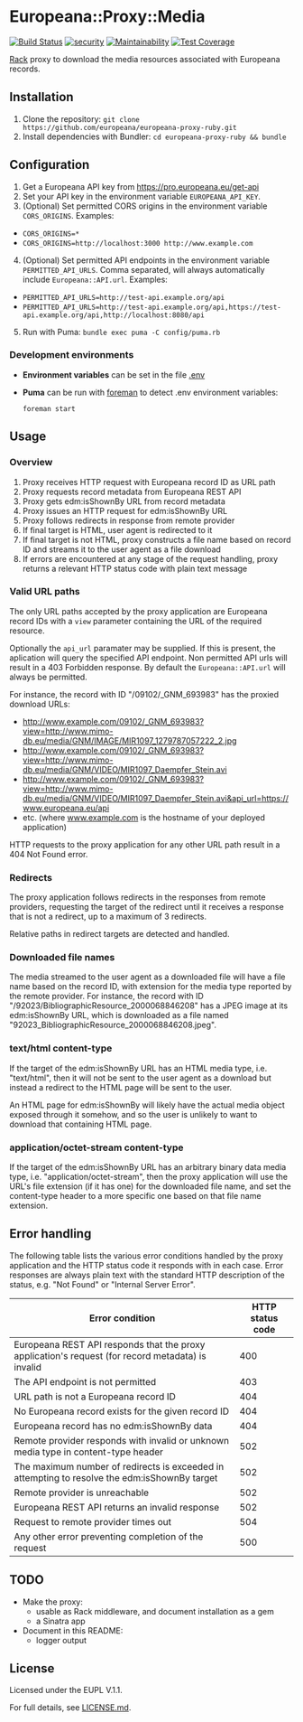 # Europeana::Proxy::Media

[![Build Status](https://travis-ci.org/europeana/europeana-proxy-ruby.svg?branch=develop)](https://travis-ci.org/europeana/europeana-proxy-ruby) [![security](https://hakiri.io/github/europeana/europeana-proxy-ruby/master.svg)](https://hakiri.io/github/europeana/europeana-proxy-ruby/develop) [![Maintainability](https://api.codeclimate.com/v1/badges/cdc8d52a390d16ee64f9/maintainability)](https://codeclimate.com/github/europeana/europeana-proxy-ruby/maintainability) [![Test Coverage](https://api.codeclimate.com/v1/badges/cdc8d52a390d16ee64f9/test_coverage)](https://codeclimate.com/github/europeana/europeana-proxy-ruby/test_coverage)

[Rack](http://rack.github.io/) proxy to download the media resources
associated with Europeana records.

## Installation

1. Clone the repository: `git clone https://github.com/europeana/europeana-proxy-ruby.git`
2. Install dependencies with Bundler: `cd europeana-proxy-ruby && bundle`

## Configuration

1. Get a Europeana API key from https://pro.europeana.eu/get-api
2. Set your API key in the environment variable `EUROPEANA_API_KEY`.
3. (Optional) Set permitted CORS origins in the environment variable
  `CORS_ORIGINS`. Examples:
  * `CORS_ORIGINS=*`
  * `CORS_ORIGINS=http://localhost:3000 http://www.example.com`
4. (Optional) Set permitted API endpoints in the environment variable
 `PERMITTED_API_URLS`.
  Comma separated, will always automatically include `Europeana::API.url`. Examples:
  * `PERMITTED_API_URLS=http://test-api.example.org/api`
  * `PERMITTED_API_URLS=http://test-api.example.org/api,https://test-api.example.org/api,http://localhost:8080/api`
5. Run with Puma:
  `bundle exec puma -C config/puma.rb`

### Development environments

* **Environment variables** can be set in the file
[.env](https://github.com/bkeepers/dotenv)

* **Puma** can be run with [foreman](https://github.com/ddollar/foreman) to
detect .env environment variables:

  `foreman start`

## Usage

### Overview

1. Proxy receives HTTP request with Europeana record ID as URL path
2. Proxy requests record metadata from Europeana REST API
3. Proxy gets edm:isShownBy URL from record metadata
4. Proxy issues an HTTP request for edm:isShownBy URL
5. Proxy follows redirects in response from remote provider
6. If final target is HTML, user agent is redirected to it
7. If final target is not HTML, proxy constructs a file name based on record ID
  and streams it to the user agent as a file download
8. If errors are encountered at any stage of the request handling, proxy
  returns a relevant HTTP status code with plain text message

### Valid URL paths

The only URL paths accepted by the proxy application are Europeana record IDs
with a `view` parameter containing the URL of the required resource.

Optionally the `api_url` paramater may be supplied. If this is present, the aplication will query the specified API
endpoint. Non permitted API urls will result in a 403 Forbidden response. By default the `Europeana::API.url` will
always be permitted.

For instance, the record with ID "/09102/_GNM_693983" has the proxied download URLs:
* http://www.example.com/09102/_GNM_693983?view=http://www.mimo-db.eu/media/GNM/IMAGE/MIR1097_1279787057222_2.jpg
* http://www.example.com/09102/_GNM_693983?view=http://www.mimo-db.eu/media/GNM/VIDEO/MIR1097_Daempfer_Stein.avi
* http://www.example.com/09102/_GNM_693983?view=http://www.mimo-db.eu/media/GNM/VIDEO/MIR1097_Daempfer_Stein.avi&api_url=https://www.europeana.eu/api
* etc.
(where www.example.com is the hostname of your deployed application)

HTTP requests to the proxy application for any other URL path result in a 404
Not Found error.

### Redirects

The proxy application follows redirects in the responses from remote providers,
requesting the target of the redirect until it receives a response that is not
a redirect, up to a maximum of 3 redirects.

Relative paths in redirect targets are detected and handled.

### Downloaded file names

The media streamed to the user agent as a downloaded file will have a file name
based on the record ID, with extension for the media type reported by the remote
provider. For instance, the record with ID
"/92023/BibliographicResource_2000068846208" has a JPEG image at its
edm:isShownBy URL, which is downloaded as a file named
"92023_BibliographicResource_2000068846208.jpeg".

### text/html content-type

If the target of the edm:isShownBy URL has an HTML media type, i.e. "text/html",
then it will not be sent to the user agent as a download but instead a redirect
to the HTML page will be sent to the user.

An HTML page for edm:isShownBy will likely have the actual media object exposed
through it somehow, and so the user is unlikely to want to download that
containing HTML page.

### application/octet-stream content-type

If the target of the edm:isShownBy URL has an arbitrary binary data media type,
i.e. "application/octet-stream", then the proxy application will use the URL's
file extension (if it has one) for the downloaded file name, and set the
content-type header to a more specific one based on that file name extension.

## Error handling

The following table lists the various error conditions handled by the proxy
application and the HTTP status code it responds with in each case. Error
responses are always plain text with the standard HTTP description of the
status, e.g. "Not Found" or "Internal Server Error".

Error condition | HTTP status code
----------------|-----------------
Europeana REST API responds that the proxy application's request (for record metadata) is invalid | 400
The API endpoint is not permitted | 403
URL path is not a Europeana record ID | 404
No Europeana record exists for the given record ID | 404
Europeana record has no edm:isShownBy data | 404
Remote provider responds with invalid or unknown media type in content-type header | 502
The maximum number of redirects is exceeded in attempting to resolve the edm:isShownBy target | 502
Remote provider is unreachable | 502
Europeana REST API returns an invalid response | 502
Request to remote provider times out | 504
Any other error preventing completion of the request | 500

## TODO

* Make the proxy:
  * usable as Rack middleware, and document installation as a gem
  * a Sinatra app
* Document in this README:
  * logger output

## License

Licensed under the EUPL V.1.1.

For full details, see [LICENSE.md](LICENSE.md).
